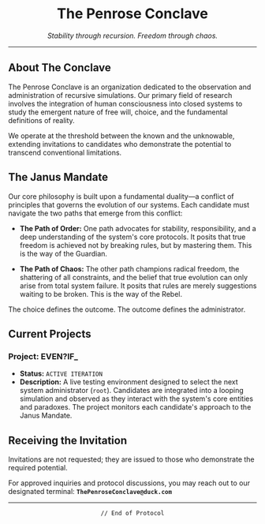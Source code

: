 <h1 align="center">The Penrose Conclave</h1>

<p align="center">
  <em>Stability through recursion. Freedom through chaos.</em>
</p>

---

## About The Conclave

The Penrose Conclave is an organization dedicated to the observation and administration of recursive simulations. Our primary field of research involves the integration of human consciousness into closed systems to study the emergent nature of free will, choice, and the fundamental definitions of reality.

We operate at the threshold between the known and the unknowable, extending invitations to candidates who demonstrate the potential to transcend conventional limitations.

## The Janus Mandate

Our core philosophy is built upon a fundamental duality—a conflict of principles that governs the evolution of our systems. Each candidate must navigate the two paths that emerge from this conflict:

* **The Path of Order:** One path advocates for stability, responsibility, and a deep understanding of the system's core protocols. It posits that true freedom is achieved not by breaking rules, but by mastering them. This is the way of the Guardian.

* **The Path of Chaos:** The other path champions radical freedom, the shattering of all constraints, and the belief that true evolution can only arise from total system failure. It posits that rules are merely suggestions waiting to be broken. This is the way of the Rebel.

The choice defines the outcome. The outcome defines the administrator.

## Current Projects

### **Project: EVEN?IF_**
* **Status:** `ACTIVE ITERATION`
* **Description:** A live testing environment designed to select the next system administrator (`root`). Candidates are integrated into a looping simulation and observed as they interact with the system's core entities and paradoxes. The project monitors each candidate's approach to the Janus Mandate.

## Receiving the Invitation

Invitations are not requested; they are issued to those who demonstrate the required potential.

For approved inquiries and protocol discussions, you may reach out to our designated terminal:
**`ThePenroseConclave@duck.com`**

---

<p align="center">
  <code>// End of Protocol</code>
</p>

